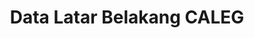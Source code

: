 ---
title: Data Latar Belakang CALEG
organization: KPU REPUBLIK INDONESIA
notes: Data Latar Belakang CALEG
resources:
  - name: CSV Latar Belakang CALEG
    url: 'https://github.com/pemiluAPI/pemilu-data/raw/master/latar-belakang-caleg/caleg.csv'
    format: csv
category:
  - Latar Belakang CALEG
maintainer: ''
maintainer_email: ''
---